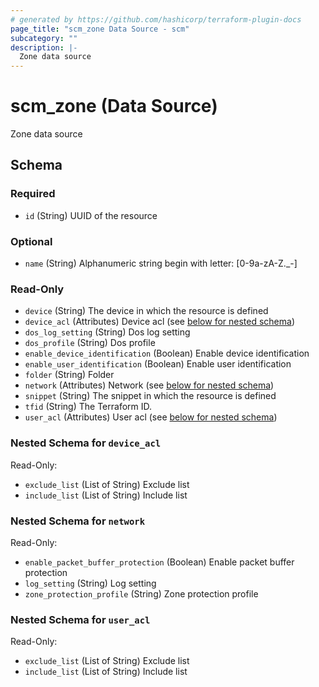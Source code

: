 ```yaml
---
# generated by https://github.com/hashicorp/terraform-plugin-docs
page_title: "scm_zone Data Source - scm"
subcategory: ""
description: |-
  Zone data source
---
```


# scm_zone (Data Source)

Zone data source



<!-- schema generated by tfplugindocs -->
## Schema

### Required

- `id` (String) UUID of the resource

### Optional

- `name` (String) Alphanumeric string begin with letter: [0-9a-zA-Z._-]

### Read-Only

- `device` (String) The device in which the resource is defined
- `device_acl` (Attributes) Device acl (see [below for nested schema](#nestedatt--device_acl))
- `dos_log_setting` (String) Dos log setting
- `dos_profile` (String) Dos profile
- `enable_device_identification` (Boolean) Enable device identification
- `enable_user_identification` (Boolean) Enable user identification
- `folder` (String) Folder
- `network` (Attributes) Network (see [below for nested schema](#nestedatt--network))
- `snippet` (String) The snippet in which the resource is defined
- `tfid` (String) The Terraform ID.
- `user_acl` (Attributes) User acl (see [below for nested schema](#nestedatt--user_acl))

<a id="nestedatt--device_acl"></a>
### Nested Schema for `device_acl`

Read-Only:

- `exclude_list` (List of String) Exclude list
- `include_list` (List of String) Include list


<a id="nestedatt--network"></a>
### Nested Schema for `network`

Read-Only:

- `enable_packet_buffer_protection` (Boolean) Enable packet buffer protection
- `log_setting` (String) Log setting
- `zone_protection_profile` (String) Zone protection profile


<a id="nestedatt--user_acl"></a>
### Nested Schema for `user_acl`

Read-Only:

- `exclude_list` (List of String) Exclude list
- `include_list` (List of String) Include list
